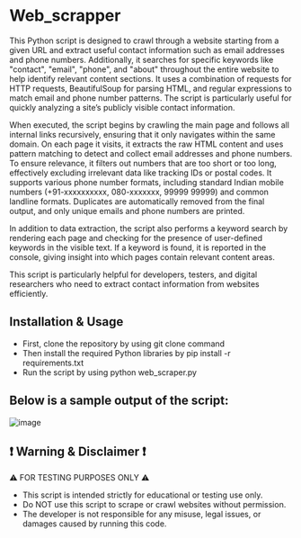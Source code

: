 # Web_scrapper
This Python script is designed to crawl through a website starting from a given URL and extract useful contact information such as email addresses and phone numbers. Additionally, it searches for specific keywords like "contact", "email", "phone", and "about" throughout the entire website to help identify relevant content sections. It uses a combination of requests for HTTP requests, BeautifulSoup for parsing HTML, and regular expressions to match email and phone number patterns. The script is particularly useful for quickly analyzing a site’s publicly visible contact information.

When executed, the script begins by crawling the main page and follows all internal links recursively, ensuring that it only navigates within the same domain. On each page it visits, it extracts the raw HTML content and uses pattern matching to detect and collect email addresses and phone numbers. To ensure relevance, it filters out numbers that are too short or too long, effectively excluding irrelevant data like tracking IDs or postal codes. It supports various phone number formats, including standard Indian mobile numbers (+91-xxxxxxxxxx, 080-xxxxxxx, 99999 99999) and common landline formats. Duplicates are automatically removed from the final output, and only unique emails and phone numbers are printed.

In addition to data extraction, the script also performs a keyword search by rendering each page and checking for the presence of user-defined keywords in the visible text. If a keyword is found, it is reported in the console, giving insight into which pages contain relevant content areas.

This script is particularly helpful for developers, testers, and digital researchers who need to extract contact information from websites efficiently. 

## Installation & Usage
- First, clone the repository by using git clone command
- Then install the required Python libraries by pip install -r requirements.txt
- Run the script by using python web_scraper.py

## Below is a sample output of the script:

![image](https://github.com/user-attachments/assets/e90e366d-4429-4328-96a8-0a5aaa1dc344)

## ❗ Warning & Disclaimer ❗
⚠️ FOR TESTING PURPOSES ONLY ⚠️
- This script is intended strictly for educational or testing use only.
- Do NOT use this script to scrape or crawl websites without permission.
- The developer is not responsible for any misuse, legal issues, or damages caused by running this code.
